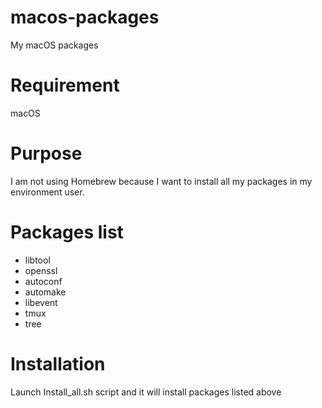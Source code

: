 # macos-packages
My macOS packages

# Requirement
macOS

# Purpose
I am not using Homebrew because I want to install all my packages in my
environment user.

# Packages list
- libtool
- openssl
- autoconf
- automake
- libevent
- tmux
- tree

# Installation
Launch Install_all.sh script and it will install packages listed above
